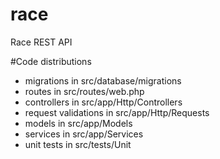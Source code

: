 # race
Race REST API

#Code distributions

* migrations in src/database/migrations
* routes in src/routes/web.php
* controllers in src/app/Http/Controllers
* request validations in src/app/Http/Requests
* models in src/app/Models
* services in src/app/Services
* unit tests in src/tests/Unit
